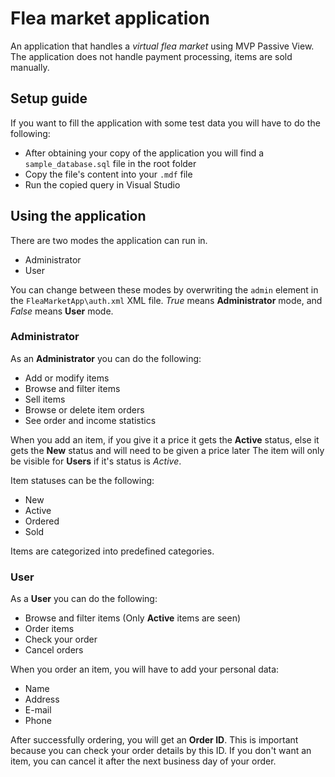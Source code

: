 # Flea market application
An application that handles a *virtual flea market* using MVP Passive View. The application does not handle payment processing, items are sold manually.

## Setup guide
If you want to fill the application with some test data you will have to do the following:
- After obtaining your copy of the application you will find a `sample_database.sql` file in the root folder
- Copy the file's content into your `.mdf` file
- Run the copied query in Visual Studio

## Using the application
There are two modes the application can run in.
- Administrator
- User

You can change between these modes by overwriting the `admin` element in the `FleaMarketApp\auth.xml` XML file.
*True* means **Administrator** mode, and *False* means **User** mode.

### Administrator
As an **Administrator** you can do the following:
- Add or modify items
- Browse and filter items
- Sell items
- Browse or delete item orders
- See order and income statistics

When you add an item, if you give it a price it gets the **Active** status, else it gets the **New** status and will need to be given a price later
The item will only be visible for **Users** if it's status is *Active*.

Item statuses can be the following:
- New
- Active
- Ordered
- Sold

Items are categorized into predefined categories.

### User
As a **User** you can do the following:
- Browse and filter items (Only **Active** items are seen)
- Order items
- Check your order
- Cancel orders

When you order an item, you will have to add your personal data:
- Name
- Address
- E-mail
- Phone

After successfully ordering, you will get an **Order ID**.
This is important because you can check your order details by this ID.
If you don't want an item, you can cancel it after the next business day of your order.
